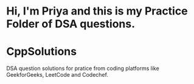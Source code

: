 # Hi, I'm Priya and this is my Practice Folder of DSA questions.


# CppSolutions
DSA question solutions for pratice from coding platforms like GeekforGeeks, LeetCode and Codechef.
